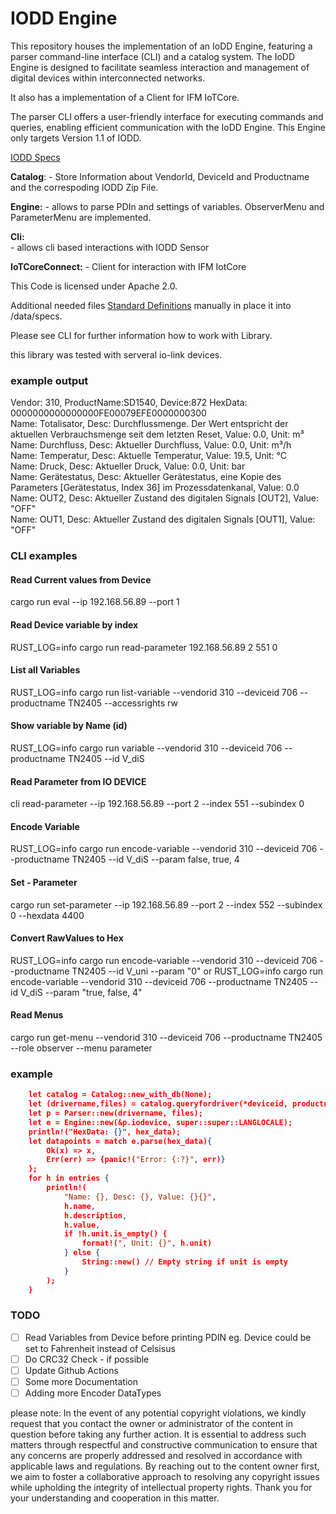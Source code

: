 # IODD Engine 

This repository houses the implementation of an IoDD Engine, featuring a parser command-line interface (CLI) and a catalog system. The IoDD Engine is designed to facilitate seamless interaction and management of digital devices within interconnected networks. 

It also has a implementation of a Client for IFM IoTCore.

The parser CLI offers a user-friendly interface for executing commands and queries, enabling efficient communication with the IoDD Engine.
This Engine only targets Version 1.1 of IODD.

[IODD Specs](https://io-link.com/share/Downloads/Spec-IODD/IO-Device-Desc-Spec_10012_V113_Feb24.zip)


**Catalog**:
    - Store Information about VendorId, DeviceId and Productname and the correspoding IODD Zip File.    
    

**Engine:**
    - allows to parse PDIn and settings of variables. ObserverMenu and ParameterMenu are implemented.

**Cli:**    
    - allows cli based interactions with IODD Sensor

**IoTCoreConnect:**
    - Client for interaction with IFM IotCore


This Code is licensed under Apache 2.0.

Additional needed files [Standard Definitions](https://io-link.com/share/Downloads/Spec-IODD/IO-Device-Desc-Spec_10012_V113_Feb24.zip) manually in place it into /data/specs.

Please see CLI for further information how to work with Library.


this library was tested with serveral io-link devices.

### example output
Vendor: 310, ProductName:SD1540, Device:872
HexData: 0000000000000000FE00079EFE0000000300     
Name: Totalisator, Desc: Durchflussmenge. Der Wert entspricht der aktuellen Verbrauchsmenge seit dem letzten Reset, Value: 0.0, Unit: m³    
Name: Durchfluss, Desc: Aktueller Durchfluss, Value: 0.0, Unit: m³/h    
Name: Temperatur, Desc: Aktuelle Temperatur, Value: 19.5, Unit: °C    
Name: Druck, Desc: Aktueller Druck, Value: 0.0, Unit: bar    
Name: Gerätestatus, Desc: Aktueller Gerätestatus, eine Kopie des Parameters [Gerätestatus, Index 36] im Prozessdatenkanal, Value: 0.0    
Name: OUT2, Desc: Aktueller Zustand des digitalen Signals [OUT2], Value: "OFF"    
Name: OUT1, Desc: Aktueller Zustand des digitalen Signals [OUT1], Value: "OFF"    

### CLI examples
#### Read Current values from Device
cargo run eval --ip 192.168.56.89 --port 1
#### Read Device variable by index
RUST_LOG=info cargo run read-parameter 192.168.56.89 2 551 0 

#### List all Variables
RUST_LOG=info cargo run  list-variable --vendorid 310 --deviceid 706 --productname TN2405 --accessrights rw

#### Show variable by Name (id)
RUST_LOG=info cargo run  variable --vendorid 310 --deviceid 706 --productname TN2405 --id V_diS

#### Read Parameter from IO DEVICE
cli read-parameter --ip 192.168.56.89 --port 2 --index 551 --subindex 0

#### Encode Variable
RUST_LOG=info cargo run  encode-variable --vendorid 310 --deviceid 706 --productname TN2405 --id V_diS --param false, true, 4

#### Set - Parameter 
cargo run set-parameter --ip 192.168.56.89 --port 2 --index 552 --subindex 0 --hexdata 4400

#### Convert RawValues to Hex
RUST_LOG=info cargo run  encode-variable --vendorid 310 --deviceid 706 --productname TN2405 --id V_uni --param "0"
or 
RUST_LOG=info cargo run  encode-variable --vendorid 310 --deviceid 706 --productname TN2405 --id V_diS --param "true, false, 4" 

#### Read Menus
cargo run get-menu  --vendorid 310 --deviceid 706 --productname TN2405 --role observer --menu parameter 


### example 
```json
    let catalog = Catalog::new_with_db(None);
    let (drivername,files) = catalog.queryfordriver(*deviceid, productname.to_owned(), *vendorid).await;
    let p = Parser::new(drivername, files);
    let e = Engine::new(&p.iodevice, super::super::LANGLOCALE);
    println!("HexData: {}", hex_data);
    let datapoints = match e.parse(hex_data){
        Ok(x) => x,
        Err(err) => {panic!("Error: {:?}", err)}
    };
    for h in entries {
        println!(
            "Name: {}, Desc: {}, Value: {}{}",
            h.name,
            h.description,
            h.value,
            if !h.unit.is_empty() {
                format!(", Unit: {}", h.unit)
            } else {
                String::new() // Empty string if unit is empty
            }
        );
    }
```

### TODO
- [ ] Read Variables from Device before printing PDIN eg. Device could be set to Fahrenheit instead of Celsisus
- [ ] Do CRC32 Check - if possible
- [ ] Update Github Actions
- [ ] Some more Documentation
- [ ] Adding more Encoder DataTypes

please note: 
In the event of any potential copyright violations, we kindly request that you contact the owner or administrator of the content in question before taking any further action. It is essential to address such matters through respectful and constructive communication to ensure that any concerns are properly addressed and resolved in accordance with applicable laws and regulations. By reaching out to the content owner first, we aim to foster a collaborative approach to resolving any copyright issues while upholding the integrity of intellectual property rights. Thank you for your understanding and cooperation in this matter.